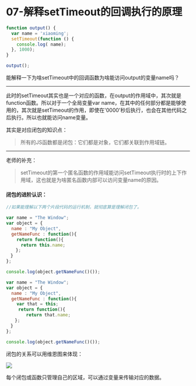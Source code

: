 # 07-解释setTimeout的回调执行的原理

```js
function output() {
  var name = 'xiaoming';
  setTimeout(function () {
    console.log( name);
  }, 1000);
}

output();
```

能解释一下为啥setTimeout中的回调函数为啥能访问output的变量name吗？

---

此时的setTimeout其实也是一个对应的函数，在output的作用域中，其次就是function函数。所以对于一个全局变量var name，在其中的任何部分都是能够使用的，其次就是setTimeout的作用，即使在'0000'秒后执行，也会在其他代码之后执行。所以也就能访问name变量。

其实是对应闭包的知识点：

> 所有的JS函数都是闭包：它们都是对象，它们都关联到作用域链。

---

老师的补充：

> setTimeout的第一个匿名函数的作用域能访问setTimeout执行时的上下作用域，这也就是为啥匿名函数内部可以访问变量name的原因。

#### 闭包的进阶认识：

```js
//如果能理解以下两个片段代码的运行机制，就彻底算是理解闭包了。

var name = "The Window";
var object = {
  name : "My Object",
  getNameFunc : function(){
    return function(){
　    return this.name;
　  };
　}
};

console.log(object.getNameFunc()());

var name = "The Window";
var object = {
  name : "My Object",
  getNameFunc : function(){
    var that = this;
　   return function(){
　      return that.name;
　　};
　}
};

console.log(object.getNameFunc()());
```

闭包的关系可以用维恩图来体现：

![](https://ws3.sinaimg.cn/large/006tNc79gy1frvxxtv8ehj30mg0q5q5z.jpg)

每个闭包或函数只管理自己的区域，可以通过变量来传输对应的数据。